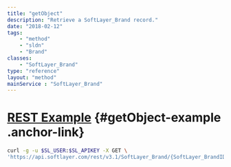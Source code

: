```yaml
---
title: "getObject"
description: "Retrieve a SoftLayer_Brand record."
date: "2018-02-12"
tags:
    - "method"
    - "sldn"
    - "Brand"
classes:
    - "SoftLayer_Brand"
type: "reference"
layout: "method"
mainService : "SoftLayer_Brand"
---
```


# [REST Example](#getObject-example) <a href="/article/rest/"><i class="fas fa-question"></i></a> {#getObject-example .anchor-link} 
```bash
curl -g -u $SL_USER:$SL_APIKEY -X GET \
'https://api.softlayer.com/rest/v3.1/SoftLayer_Brand/{SoftLayer_BrandID}/getObject'
```
